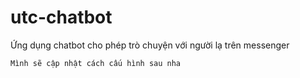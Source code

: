# utc-chatbot
Ứng dụng chatbot cho phép trò chuyện với người lạ trên messenger


`Mình sẽ cập nhật cách cấu hình sau nha`
